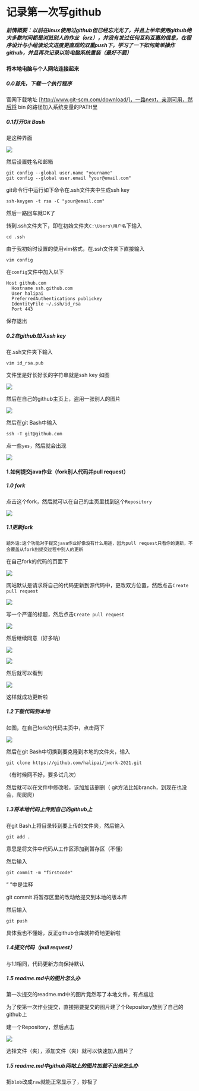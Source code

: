 # 记录第一次写github

##### 前情概要：以前在linux使用过github但已经忘光光了，并且上半年使用github绝大多数时间都是浏览别人的作业（orz），并没有发过任何互利互惠的信息，在程序设计与小组读论文进度更直观的双重push下，学习了一下如何简单操作github，并且再次记录以防电脑系统重装（最好不要）

#### 将本地电脑与个人网站连接起来

##### 0.0首先，下载一个执行程序

官网下载地址 [http://www.git-scm.com/download/]，一路next，亲测可用，然后将 bin 的路径加入系统变量的PATH里

##### 0.1打开Git Bash

是这种界面

![](https://github.com/halipai/MYIMAGES/raw/main/github0/0.png)

然后设置姓名和邮箱

```
git config --global user.name "yourname"
git config --global user.email "your@email.com"
```

git命令行中运行如下命令在.ssh文件夹中生成ssh key

```
ssh-keygen -t rsa -C "your@email.com"
```

然后一路回车就OK了

转到.ssh文件夹下，即在初始文件夹`C:\Users\用户名`下输入

```
cd .ssh
```

由于我初始时设置的使用vim格式，在.ssh文件夹下直接输入

```
vim config
```

在`config`文件中加入以下

```
Host github.com
  Hostname ssh.github.com
  User halipai
  PreferredAuthentications publickey
  IdentityFile ~/.ssh/id_rsa
  Port 443
```

保存退出

##### 0.2在github加入ssh key

在.ssh文件夹下输入

```
vim id_rsa.pub
```

文件里是好长好长的字符串就是ssh key 如图

![](https://github.com/halipai/MYIMAGES/raw/main/github0/1.png)

然后在自己的github主页上，盗用一张别人的图片

![](https://github.com/halipai/MYIMAGES/raw/main/github0/2.png)

然后在git Bash中输入

```
ssh -T git@github.com
```

点一些`yes`，然后就会出现

![](https://github.com/halipai/MYIMAGES/raw/main/github0/3.png)

#### 1.如何提交java作业（fork别人代码并pull request）

##### 1.0 fork

点击这个fork，然后就可以在自己的主页里找到这个`Repository`

![](https://github.com/halipai/MYIMAGES/raw/main/github0/4.png)

##### 1.1更新fork

`题外话:这个功能对于提交java作业好像没有什么用途，因为pull request只看你的更新，不会覆盖从fork到提交过程中别人的更新`

在自己fork的代码的页面下

![](https://github.com/halipai/MYIMAGES/raw/main/github0/5.png)

网站默认是请求将自己的代码更新到源代码中，更改双方位置，然后点击`Create pull request`

![](https://github.com/halipai/MYIMAGES/raw/main/github0/6.png)

写一个严谨的标题，然后点击`Create pull request`

![](https://github.com/halipai/MYIMAGES/raw/main/github0/7.png)

然后继续同意（好多呐）

![](https://github.com/halipai/MYIMAGES/raw/main/github0/8.png)

![](https://github.com/halipai/MYIMAGES/raw/main/github0/9.png)

然后就可以看到

![](https://github.com/halipai/MYIMAGES/raw/main/github0/10.png)

这样就成功更新啦

##### 1.2下载代码到本地

如图，在自己fork的代码主页中，点击两下

![](https://github.com/halipai/MYIMAGES/raw/main/github0/11.png)

然后在git Bash中切换到要克隆到本地的文件夹，输入

```
git clone https://github.com/halipai/jwork-2021.git
```

（有时候网不好，要多试几次）

然后就可以在文件中修改啦，该加加该删删（ git方法比如branch，到现在也没会，爬爬爬）

##### 1.3将本地代码上传到自己的github上

在git Bash上将目录转到要上传的文件夹，然后输入

```
git add .
```

意思是将文件中代码从工作区添加到暂存区（不懂）

然后输入

```
git commit -m "firstcode"
```

“ ”中是注释

git commit 将暂存区里的改动给提交到本地的版本库

然后输入

```
git push
```

具体我也不懂蛤，反正github仓库就神奇地更新啦

##### 1.4提交代码（pull request）

与1.1相同，代码更新方向保持默认

##### 1.5 readme.md中的图片怎么办

第一次提交的readme.md中的图片竟然写了本地文件，有点尴尬

为了使第一次作业提交，直接把要提交的图片建了个Repository放到了自己的github上

建一个Repository，然后点击

![](https://github.com/halipai/MYIMAGES/raw/main/github0/12.png)

选择文件（夹），添加文件（夹）就可以快速加入图片了

##### 1.5 readme.md中github网站上的图片加载不出来怎么办
把`blob`改成`raw`就能正常显示了，妙极了
